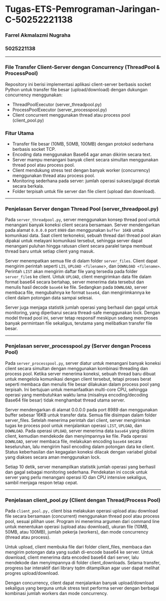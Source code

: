 # Tugas-ETS-Pemrograman-Jaringan-C-50252221138

### Farrel Akmalazmi Nugraha
### 5025221138

---

### File Transfer Client-Server dengan Concurrency (ThreadPool & ProcessPool)
Repository ini berisi implementasi aplikasi client-server berbasis socket Python untuk transfer file besar (upload/download) dengan dukungan concurrency menggunakan:
- ThreadPoolExecutor (server_threadpool.py)
- ProcessPoolExecutor (server_processpool.py)
- Client concurrent menggunakan thread atau process pool (client_pool.py)

### Fitur Utama
- Transfer file besar (10MB, 50MB, 100MB) dengan protokol sederhana berbasis socket TCP.
- Encoding data menggunakan Base64 agar aman dikirim secara text.
- Server mampu menangani banyak client secara simultan menggunakan thread pool atau process pool.
- Client mendukung stress test dengan banyak worker (concurrency) menggunakan thread atau process pool.
- Monitoring sederhana pada server: jumlah operasi sukses/gagal dicetak secara berkala.
- Folder terpisah untuk file server dan file client (upload dan download).

--- 

### Penjelasan Server dengan Thread Pool (server_threadpool.py)

Pada `server_threadpool.py`, server menggunakan konsep thread pool untuk menangani banyak koneksi client secara bersamaan. Server mendengarkan pada alamat `0.0.0.0` port `8989` dan menggunakan `buffer 16KB` untuk komunikasi data. Saat client terkoneksi, sebuah thread dari thread pool akan dipakai untuk melayani komunikasi tersebut, sehingga server dapat menangani puluhan hingga ratusan client secara paralel tanpa membuat thread baru untuk setiap client yang masuk.

Server menempatkan semua file di dalam folder `server_files`. Client dapat mengirim perintah seperti `LIS`, `UPLOAD <filename`>, dan `DOWNLOAD <filename>`. Perintah `LIST` akan mengirim daftar file yang tersedia pada folder `server_file`s ke client. Untuk `UPLOAD`, client mengirimkan data file dalam format base64 secara bertahap, server menerima data tersebut dan menulis hasil decode `base64` ke file. Sedangkan pada `DOWNLOAD`, server membaca file, mengubahnya ke format `base64`, dan mengirimkannya ke client dalam potongan data sampai selesai.

Server juga menjaga statistik jumlah operasi yang berhasil dan gagal untuk monitoring, yang diperbarui secara thread-safe menggunakan lock. Dengan model thread pool ini, server tetap responsif meskipun sedang memproses banyak permintaan file sekaligus, terutama yang melibatkan transfer file besar.


--- 


### Penjelasan server_processpool.py (Server dengan Process Pool)

Pada `server_processpool.py`, server diatur untuk menangani banyak koneksi client secara simultan dengan menggunakan kombinasi threading dan process pool. Ketika server menerima koneksi, sebuah thread baru dibuat untuk mengelola komunikasi dengan client tersebut, tetapi proses berat seperti membaca dan menulis file besar dilakukan dalam process pool yang terpisah. Ini bertujuan untuk memanfaatkan multi-core CPU, sehingga operasi yang membutuhkan waktu lama (misalnya encoding/decoding Base64 file besar) tidak menghambat thread utama server.

Server mendengarkan di alamat 0.0.0.0 pada port 8989 dan menggunakan buffer sebesar 16KB untuk transfer data. Semua file disimpan dalam folder server_files. Setelah menerima perintah dari client, server mengirimkan tugas ke process pool untuk menjalankan operasi `LIST`, `UPLOAD`, dan `DOWNLOAD`. Pada operasi `UPLOAD`, server menerima data `base64` yang dikirim client, kemudian mendekode dan menyimpannya ke file. Pada operasi `DOWNLOAD`, server membaca file, melakukan encoding `base64` secara keseluruhan, lalu mengirim hasil encoding dalam potongan data ke client. Status keberhasilan dan kegagalan koneksi dilacak dengan variabel global yang diakses secara aman menggunakan lock.

Setiap 10 detik, server menampilkan statistik jumlah operasi yang berhasil dan gagal sebagai monitoring sederhana. Pendekatan ini cocok untuk server yang perlu menangani operasi IO dan CPU intensive sekaligus, sambil menjaga respon tetap cepat.

---

### Penjelasan client_pool.py (Client dengan Thread/Process Pool)

Pada  `client_pool.py,` client bisa melakukan operasi upload atau download file secara bersamaan (concurrent) menggunakan thread pool atau process pool, sesuai pilihan user. Program ini menerima argumen dari command line untuk menentukan operasi (upload atau download), ukuran file (10MB, 50MB, atau 100MB), jumlah pekerja (workers), dan mode concurrency (thread atau process).

Untuk upload, client membuka file dari folder client_files, membaca dan mengirim potongan data yang sudah di-encode base64 ke server. Untuk download, client menerima data encoded base64 dari server, lalu mendekode dan menyimpannya di folder client_downloads. Selama transfer, progress bar interaktif dari library tqdm ditampilkan agar user dapat melihat progres upload/download.

Dengan concurrency, client dapat menjalankan banyak upload/download sekaligus yang berguna untuk stress test performa server dengan berbagai kombinasi jumlah workers dan mode concurrency.

